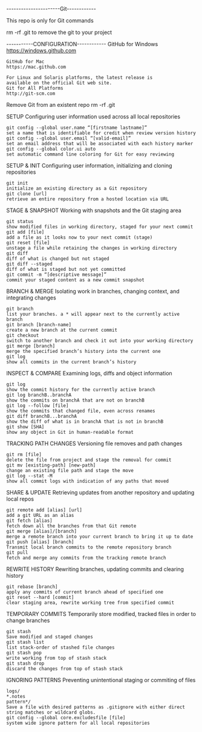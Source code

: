 ----------------------Git------------

This repo is only for Git commands

   rm -rf .git to remove the git to your project

-----------CONFIGURATION------------
    GitHub for Windows
    https://windows.github.com
    
    GitHub for Mac
    https://mac.github.com
    
    For Linux and Solaris platforms, the latest release is
    available on the official Git web site.
    Git for All Platforms
    http://git-scm.com

Remove Git from an existent repo
    rm -rf .git
 
SETUP
Configuring user information used across all local repositories

    git config --global user.name “[firstname lastname]”
    set a name that is identifiable for credit when review version history
    git config --global user.email “[valid-email]”
    set an email address that will be associated with each history marker
    git config --global color.ui auto
    set automatic command line coloring for Git for easy reviewing

SETUP & INIT
Configuring user information, initializing and cloning repositories

    git init
    initialize an existing directory as a Git repository
    git clone [url]
    retrieve an entire repository from a hosted location via URL

STAGE & SNAPSHOT
Working with snapshots and the Git staging area

    git status
    show modified files in working directory, staged for your next commit
    git add [file]
    add a file as it looks now to your next commit (stage)
    git reset [file]
    unstage a file while retaining the changes in working directory
    git diff
    diff of what is changed but not staged
    git diff --staged
    diff of what is staged but not yet committed
    git commit -m “[descriptive message]”
    commit your staged content as a new commit snapshot

BRANCH & MERGE
Isolating work in branches, changing context, and integrating changes
 
    git branch
    list your branches. a * will appear next to the currently active branch
    git branch [branch-name]
    create a new branch at the current commit
    git checkout
    switch to another branch and check it out into your working directory
    git merge [branch]
    merge the specified branch’s history into the current one
    git log
    show all commits in the current branch’s history

INSPECT & COMPARE
Examining logs, diffs and object information

    git log
    show the commit history for the currently active branch
    git log branchB..branchA
    show the commits on branchA that are not on branchB
    git log --follow [file]
    show the commits that changed file, even across renames
    git diff branchB...branchA
    show the diff of what is in branchA that is not in branchB
    git show [SHA]
    show any object in Git in human-readable format

TRACKING PATH CHANGES
Versioning file removes and path changes

    git rm [file]
    delete the file from project and stage the removal for commit
    git mv [existing-path] [new-path]
    change an existing file path and stage the move
    git log --stat -M
    show all commit logs with indication of any paths that moved

SHARE & UPDATE
Retrieving updates from another repository and updating local repos

    git remote add [alias] [url]
    add a git URL as an alias
    git fetch [alias]
    fetch down all the branches from that Git remote
    git merge [alias]/[branch]
    merge a remote branch into your current branch to bring it up to date
    git push [alias] [branch]
    Transmit local branch commits to the remote repository branch
    git pull
    fetch and merge any commits from the tracking remote branch

REWRITE HISTORY
Rewriting branches, updating commits and clearing history

    git rebase [branch]
    apply any commits of current branch ahead of specified one
    git reset --hard [commit]
    clear staging area, rewrite working tree from specified commit

TEMPORARY COMMITS
Temporarily store modified, tracked files in order to change branches

    git stash
    Save modified and staged changes
    git stash list
    list stack-order of stashed file changes
    git stash pop
    write working from top of stash stack
    git stash drop
    discard the changes from top of stash stack

IGNORING PATTERNS
Preventing unintentional staging or commiting of files

    logs/
    *.notes
    pattern*/
    Save a file with desired patterns as .gitignore with either direct string matches or wildcard globs.
    git config --global core.excludesfile [file]
    system wide ignore pattern for all local repositories
